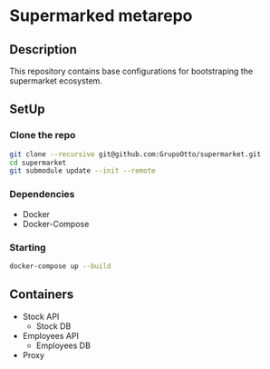 # Supermarked metarepo

## Description

This repository contains base configurations for bootstraping the supermarket ecosystem.

## SetUp

### Clone the repo

```bash
git clone --recursive git@github.com:GrupoOtto/supermarket.git
cd supermarket
git submodule update --init --remote
```

### Dependencies

- Docker
- Docker-Compose

### Starting

```bash
docker-compose up --build
```

## Containers

- Stock API
  - Stock DB
- Employees API
  - Employees DB
- Proxy